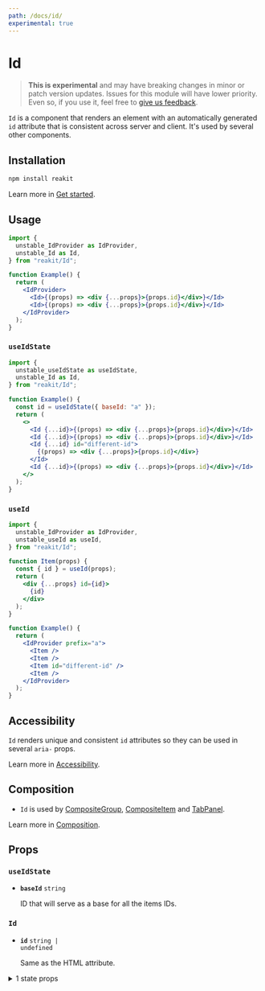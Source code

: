 ```yaml
---
path: /docs/id/
experimental: true
---
```


# Id

<blockquote experimental="true">
  <strong>This is experimental</strong> and may have breaking changes in minor or patch version updates. Issues for this module will have lower priority. Even so, if you use it, feel free to <a href="https://github.com/reakit/reakit/issues/new/choose" target="_blank">give us feedback</a>.
</blockquote>

`Id` is a component that renders an element with an automatically generated `id` attribute that is consistent across server and client. It's used by several other components.

<carbon-ad></carbon-ad>

## Installation

```sh
npm install reakit
```

Learn more in [Get started](/docs/get-started/).

## Usage

```jsx
import {
  unstable_IdProvider as IdProvider,
  unstable_Id as Id,
} from "reakit/Id";

function Example() {
  return (
    <IdProvider>
      <Id>{(props) => <div {...props}>{props.id}</div>}</Id>
      <Id>{(props) => <div {...props}>{props.id}</div>}</Id>
    </IdProvider>
  );
}
```

### `useIdState`

```jsx
import {
  unstable_useIdState as useIdState,
  unstable_Id as Id,
} from "reakit/Id";

function Example() {
  const id = useIdState({ baseId: "a" });
  return (
    <>
      <Id {...id}>{(props) => <div {...props}>{props.id}</div>}</Id>
      <Id {...id}>{(props) => <div {...props}>{props.id}</div>}</Id>
      <Id {...id} id="different-id">
        {(props) => <div {...props}>{props.id}</div>}
      </Id>
      <Id {...id}>{(props) => <div {...props}>{props.id}</div>}</Id>
    </>
  );
}
```

### `useId`

```jsx
import {
  unstable_IdProvider as IdProvider,
  unstable_useId as useId,
} from "reakit/Id";

function Item(props) {
  const { id } = useId(props);
  return (
    <div {...props} id={id}>
      {id}
    </div>
  );
}

function Example() {
  return (
    <IdProvider prefix="a">
      <Item />
      <Item />
      <Item id="different-id" />
      <Item />
    </IdProvider>
  );
}
```

## Accessibility

`Id` renders unique and consistent `id` attributes so they can be used in several `aria-` props.

Learn more in [Accessibility](/docs/accessibility/).

## Composition

- `Id` is used by [CompositeGroup](/docs/composite/), [CompositeItem](/docs/composite/) and [TabPanel](/docs/tab/).

Learn more in [Composition](/docs/composition/#props-hooks).

## Props

<!-- Automatically generated -->

### `useIdState`

- **`baseId`**
  <code>string</code>

  ID that will serve as a base for all the items IDs.

### `Id`

- **`id`**
  <code>string | undefined</code>

  Same as the HTML attribute.

<details><summary>1 state props</summary>

> These props are returned by the state hook. You can spread them into this component (`{...state}`) or pass them separately. You can also provide these props from your own state logic.

- **`baseId`**
  <code>string</code>

  ID that will serve as a base for all the items IDs.

</details>
